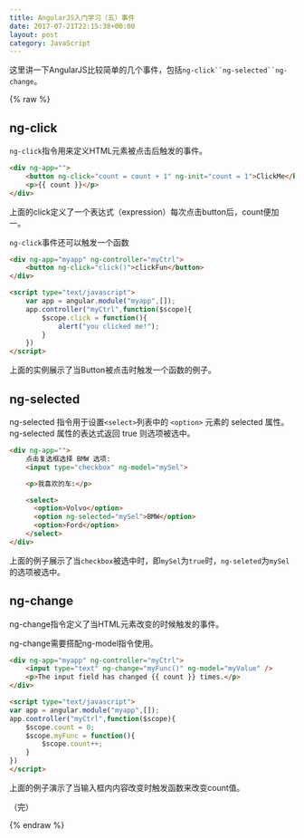```yaml
---
title: AngularJS入门学习（五）事件
date: 2017-07-21T22:15:38+00:00
layout: post
category: JavaScript
---
```


这里讲一下AngularJS比较简单的几个事件，包括`ng-click``ng-selected``ng-change`。

{% raw %}

## ng-click

`ng-click`指令用来定义HTML元素被点击后触发的事件。

```html
<div ng-app="">
    <button ng-click="count = count + 1" ng-init="count = 1">ClickMe</button>
    <p>{{ count }}</p>
</div>
```

上面的click定义了一个表达式（expression）每次点击button后，count便加一。

`ng-click`事件还可以触发一个函数

```html
<div ng-app="myapp" ng-controller="myCtrl">
    <button ng-click="click()">clickFun</button>
</div>

<script type="text/javascript">
    var app = angular.module("myapp",[]);
    app.controller("myCtrl",function($scope){
        $scope.click = function(){
            alert("you clicked me!");
        }
    })
</script>

```


上面的实例展示了当Button被点击时触发一个函数的例子。


## ng-selected

ng-selected 指令用于设置` <select> `列表中的 `<option>` 元素的 selected 属性。ng-selected 属性的表达式返回 true 则选项被选中。

```html
<div ng-app="">
    点击复选框选择 BMW 选项:
    <input type="checkbox" ng-model="mySel">

    <p>我喜欢的车:</p>

    <select>
      <option>Volvo</option>
      <option ng-selected="mySel">BMW</option>
      <option>Ford</option>    
    </select>
</div>
```

上面的例子展示了当`checkbox`被选中时，即`mySel`为`true`时，`ng-seleted`为`mySel`的选项被选中。

## ng-change

ng-change指令定义了当HTML元素改变的时候触发的事件。

ng-change需要搭配ng-model指令使用。

```html
<div ng-app="myapp" ng-controller="myCtrl">
    <input type="text" ng-change="myFunc()" ng-model="myValue" />
    <p>The input field has changed {{ count }} times.</p>
</div>

<script type="text/javascript">
var app = angular.module("myapp",[]);
app.controller("myCtrl",function($scope){
    $scope.count = 0;
    $scope.myFunc = function(){
        $scope.count++;
    }
})
</script>
```

上面的例子演示了当输入框内内容改变时触发函数来改变count值。

（完）

{% endraw %}
